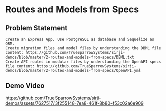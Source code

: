 # Routes and Models from Specs

## Problem Statement
```
Create an Express App. Use PostgreSQL as database and Sequelize as ORM.
Create migration files and model files by understanding the DBML file content: https://github.com/TrueSparrowSystems/sirji-demos/blob/master/2-routes-and-models-from-specs/DBML.txt
Create API routes in modular files by understanding the OpenAPI specs file content: https://github.com/TrueSparrowSystems/sirji-demos/blob/master/2-routes-and-models-from-specs/OpenAPI.yml
```

## Demo Video

https://github.com/TrueSparrowSystems/sirji-demos/assets/7627517/3f255148-7ea8-461f-8b80-f53c02a6e909

